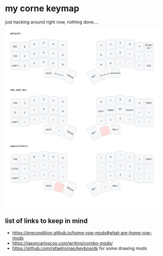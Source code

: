 # my corne keymap
just hacking around right now, nothing done....

<img src="./keymap-drawer/corne.svg">



## list of links to keep in mind
* https://precondition.github.io/home-row-mods#what-are-home-row-mods
* https://jasoncarloscox.com/writing/combo-mods/
* https://github.com/rafaelromao/keyboards for some drawing mods